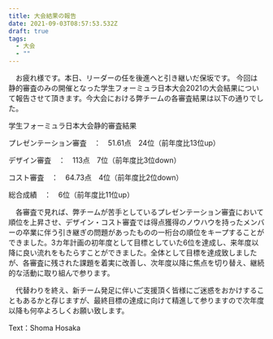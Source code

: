 ```yaml
---
title: 大会結果の報告
date: 2021-09-03T08:57:53.532Z
draft: true
tags:
  - 大会
  - ""
---
```

　お疲れ様です。本日、リーダーの任を後進へと引き継いだ保坂です。
今回は静的審査のみの開催となった学生フォーミュラ日本大会2021の大会結果について報告させて頂きます。今大会における弊チームの各審査結果は以下の通りでした。

学生フォーミュラ日本大会静的審査結果


プレゼンテーション審査　：　51.61点　24位（前年度比13位up）


デザイン審査　：　113点　7位（前年度比3位down）


コスト審査　：　64.73点　4位（前年度比2位down）

総合成績　：　6位（前年度比11位up）

　各審査で見れば、弊チームが苦手としているプレゼンテーション審査において順位を上昇させ、デザイン・コスト審査では得点獲得のノウハウを持ったメンバーの卒業に伴う引き継ぎの問題があったものの一桁台の順位をキープすることができました。3カ年計画の初年度として目標としていた6位を達成し、来年度以降に良い流れをもたらすことができました。全体として目標を達成致しましたが、各審査に残された課題を着実に改善し、次年度以降に焦点を切り替え、継続的な活動に取り組んで参ります。


　代替わりを終え、新チーム発足に伴いご支援頂く皆様にご迷惑をおかけすることもあるかと存じますが、最終目標の達成に向けて精進して参りますので次年度以降も何卒よろしくお願い致します。

Text：Shoma Hosaka